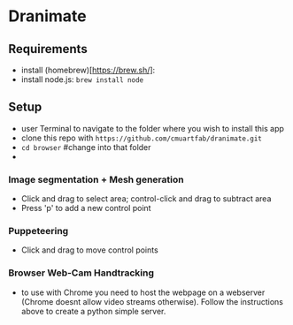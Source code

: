 # Dranimate

## Requirements
- install (homebrew)[https://brew.sh/]: 
- install node.js: `brew install node`

## Setup
- user Terminal to navigate to the folder where you wish to install this app
- clone this repo with `https://github.com/cmuartfab/dranimate.git`
- `cd browser` #change into that folder
- 



### Image segmentation + Mesh generation
* Click and drag to select area; control-click and drag to subtract area
* Press 'p' to add a new control point

### Puppeteering
* Click and drag to move control points

### Browser Web-Cam Handtracking
* to use with Chrome you need to host the webpage on a webserver (Chrome doesnt allow video streams otherwise). Follow the instructions above to create a python simple server.
